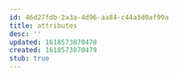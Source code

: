 ```yaml
---
id: 46d27fdb-2a3a-4d96-aa84-c44a3d0af99a
title: attributes
desc: ''
updated: 1618573870478
created: 1618573870479
stub: true
---
```


